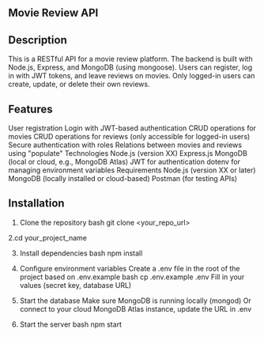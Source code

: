 ## Movie Review API

## Description
This is a RESTful API for a movie review platform. The backend is built with Node.js, Express, and MongoDB (using mongoose).
Users can register, log in with JWT tokens, and leave reviews on movies. Only logged-in users can create, update, or delete their own reviews.

## Features
User registration
Login with JWT-based authentication
CRUD operations for movies
CRUD operations for reviews (only accessible for logged-in users)
Secure authentication with roles
Relations between movies and reviews using "populate"
Technologies
Node.js (version XX)
Express.js
MongoDB (local or cloud, e.g., MongoDB Atlas)
JWT for authentication
dotenv for managing environment variables
Requirements
Node.js (version XX or later)
MongoDB (locally installed or cloud-based)
Postman (for testing APIs)

## Installation
1. Clone the repository
bash
git clone <your_repo_url>

2.cd your_project_name

3. Install dependencies
bash
npm install

5. Configure environment variables
Create a .env file in the root of the project based on .env.example
bash
cp .env.example .env
Fill in your values (secret key, database URL)

7. Start the database
Make sure MongoDB is running locally (mongod)
Or connect to your cloud MongoDB Atlas instance, update the URL in .env

9. Start the server
bash
npm start
